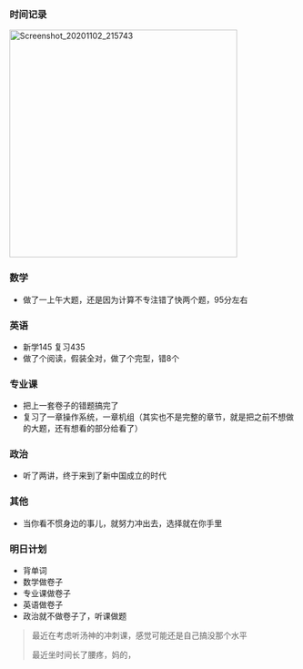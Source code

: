 ### 时间记录

<img src="https://raw.githubusercontent.com/Kong-PR/Typora-picture/master/img/Screenshot_20201102_215743.jpg" alt="Screenshot_20201102_215743" width=400 />

### 数学

- 做了一上午大题，还是因为计算不专注错了快两个题，95分左右

### 英语

- 新学145 复习435
- 做了个阅读，假装全对，做了个完型，错8个

### 专业课

- 把上一套卷子的错题搞完了
- 复习了一章操作系统，一章机组（其实也不是完整的章节，就是把之前不想做的大题，还有想看的部分给看了）

### 政治

- 听了两讲，终于来到了新中国成立的时代

### 其他

- 当你看不惯身边的事儿，就努力冲出去，选择就在你手里

### 明日计划

- 背单词
- 数学做卷子
- 专业课做卷子
- 英语做卷子
- 政治就不做卷子了，听课做题

> 最近在考虑听汤神的冲刺课，感觉可能还是自己搞没那个水平
>
> 最近坐时间长了腰疼，妈的，